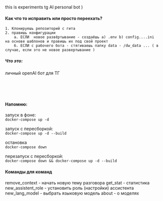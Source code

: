 this is experiments tg AI personal bot )

#### Как что то исправить или просто переехать?
    1. Клонируешь репозиторий с гита
    2. правишь конфигурации
        а. ЕСЛИ  новое развёртывание - создаёшь а) .env b) config....ini на основе шаблонов и правишь их под свой проект
        б. ЕСЛИ с рабочего бота - стягиваешь папку data - /dw_data ... ( в случае, если это не новое развертывание )

##### Что это:
личный openAI бот для ТГ

<br><br><br>
#### Напомню:
запуск в фоне:<br>
``` docker-compose up -d ```
 
запуск с пересборкой:<br>
``` docker-compose up -d --build ```

остановка<br>
``` docker-compose down ```

перезапуск с пересборкой:<br>
```docker-compose down && docker-compose up -d --build```

#### Команды для команд

remove_context - начать новую тему разговора
get_stat - статистика
new_assistent_role - установить роль (настройки) ассистента
new_lang_model - выбрать языковую модель
about - о моделях